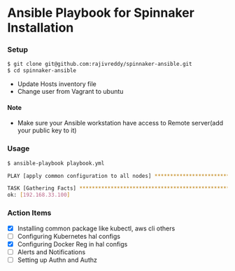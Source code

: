 # Ansible Playbook for Spinnaker Installation

### Setup

```bash
$ git clone git@github.com:rajivreddy/spinnaker-ansible.git
$ cd spinnaker-ansible

```

- Update Hosts inventory file
- Change user from Vagrant to ubuntu

#### Note

- Make sure your Ansible workstation have access to Remote server(add your public key to it)

### Usage

```bash
$ ansible-playbook playbook.yml

PLAY [apply common configuration to all nodes] ***************************************************************************************************

TASK [Gathering Facts] ***************************************************************************************************************************
ok: [192.168.33.100]


```

### Action Items

- [x] Installing common package like kubectl, aws cli others
- [ ] Configuring Kubernetes hal configs
- [x] Configuring Docker Reg in hal configs
- [ ] Alerts and Notifications
- [ ] Setting up Authn and Authz
